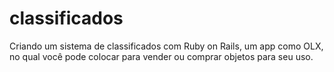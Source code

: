 # classificados
Criando um sistema de classificados com Ruby on Rails, um app como OLX, no qual você pode colocar para vender ou comprar objetos para seu uso. 
